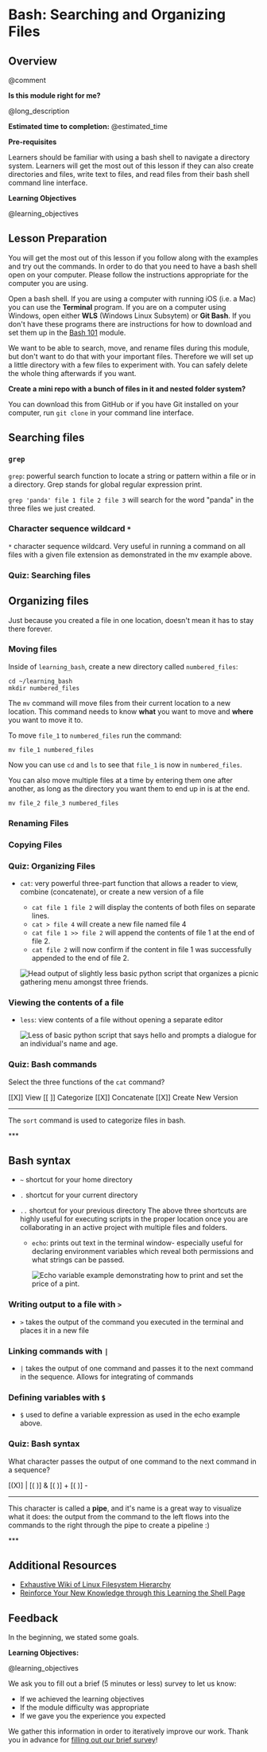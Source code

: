 <!--

author:   Nicole Feldman and Elizabeth Drellich
email:    feldmanna@chop.edu and drelliche@chop.edu
version:  1.0.0
module_template_version: 2.0.0
language: en
narrator: UK English Female
title:  Bash: Searching and Organizing Files
comment:  This module will teach you how to use the bash shell to search and organize your files.
long_description: This module is for people who have a bit of experience with bash scripting and want to learn to use it's power to organize their file and folders.
estimated_time: 30 minutes

@learning_objectives

After completion of this module, learners will be able to:

- Search existing files for particular character strings.
- Search folders for files with certain titles.
- Move files to new locations in a directory system.
- Rename files.
@end

link:  https://chop-dbhi-arcus-education-website-assets.s3.amazonaws.com/css/styles.css

script: https://kit.fontawesome.com/83b2343bd4.js
-->

# Bash: Searching and Organizing Files

<div class = "overview">

## Overview

@comment

**Is this module right for me?**

@long_description

**Estimated time to completion:** @estimated_time

**Pre-requisites**

Learners should be familiar with using a bash shell to navigate a directory system. Learners will get the most out of this lesson if they can also create directories and files, write text to files, and read files from their bash shell command line interface.



**Learning Objectives**

@learning_objectives

</div>


## Lesson Preparation

You will get the most out of this lesson if you follow along with the examples and try out the commands. In order to do that you need to have a bash shell open on your computer. Please follow the instructions appropriate for the computer you are using.

Open a bash shell. If you are using a computer with running iOS (i.e. a Mac) you can use the **Terminal** program. If you are on a computer using Windows, open either **WLS** (Windows Linux Subsytem) or **Git Bash**. If you don't have these programs there are instructions for how to download and set them up in the [Bash 101](link/here) module.


We want to be able to search, move, and rename files during this module, but don't want to do that with your important files. Therefore we will set up a little directory with a few files to experiment with. You can safely delete the whole thing afterwards if you want.

**Create a mini repo with a bunch of files in it and nested folder system?**

You can download this from GitHub or if you have Git installed on your computer, run `git clone` in your command line interface.


## Searching files

### `grep`

`grep`: powerful search function to locate a string or pattern within a file or in a directory. Grep stands for global regular expression print.

`grep 'panda' file 1 file 2 file 3` will search for the word "panda" in the three files we just created.

### Character sequence wildcard `*`

`*` character sequence wildcard. Very useful in running a command on all files with a given file extension as demonstrated in the mv example above.

### Quiz: Searching files




## Organizing files

Just because you created a file in one location, doesn't mean it has to stay there forever.

### Moving files

Inside of `learning_bash`, create a new directory called `numbered_files`:

```
cd ~/learning_bash
mkdir numbered_files
```

The `mv` command will move files from their current location to a new location. This command needs to know **what** you want to move and **where** you want to move it to.

To move `file_1` to `numbered_files` run the command:

```
mv file_1 numbered_files
```

Now you can use `cd` and `ls` to see that `file_1` is now in `numbered_files`.

You can also move multiple files at a time by entering them one after another, as long as the directory you want them to end up in is at the end.

```
mv file_2 file_3 numbered_files
```

### Renaming Files

### Copying Files

### Quiz: Organizing Files


- `cat`: very powerful three-part function that allows a reader to view, combine (concatenate), or create a new version of a file

  - `cat file 1 file 2` will display the contents of both files on separate lines.
  - `cat > file 4` will create a new file named file 4
  - `cat file 1 >> file 2` will append the contents of file 1 at the end of file 2.
  - `cat file 2` will now confirm if the content in file 1 was successfully appended to the end of file 2.

  ![Head output of slightly less basic python script that organizes a picnic gathering menu amongst three friends.](media/head_example_small.png)


### Viewing the contents of a file


- `less`: view contents of a file without opening a separate editor

  ![Less of basic python script that says hello and prompts a dialogue for an individual's name and age.](media/less_sample_small.png)




### Quiz: Bash commands

Select the three functions of the `cat` command?

[[X]] View
[[ ]] Categorize
[[X]] Concatenate
[[X]] Create New Version
***
<div class = "answer">

The `sort` command is used to categorize files in bash.

</div>
***

## Bash syntax

- `~` shortcut for your home directory
- `.` shortcut for your current directory
- `..` shortcut for your previous directory
  The above three shortcuts are highly useful for executing scripts in the proper location once you are collaborating in an active project with multiple files and folders.

  - `echo`: prints out text in the terminal window- especially useful for declaring environment variables which reveal both permissions and what strings can be passed.

    ![Echo variable example demonstrating how to print and set the price of a pint.](media/echo_example_large.png)


### Writing output to a file with `>`
- `>` takes the output of the command you executed in the terminal and places it in a new file

### Linking commands with `|`

- `|` takes the output of one command and passes it to the next command in the sequence. Allows for integrating of commands

### Defining variables with `$`
- `$` used to define a variable expression as used in the echo example above.



### Quiz: Bash syntax

What character passes the output of one command to the next command in a sequence?

[(X)] \|
[( )] &
[( )] +
[( )] -
***
<div class = "answer">

This character is called a **pipe**, and it's name is a great way to visualize what it does: the output from the command to the left flows into the commands to the right through the pipe to create a pipeline :)

</div>
***


## Additional Resources


- [Exhaustive Wiki of Linux Filesystem Hierarchy](https://tldp.org/LDP/Linux-Filesystem-Hierarchy/html/index.html)
- [Reinforce Your New Knowledge through this Learning the Shell Page](https://linuxcommand.org/lc3_learning_the_shell.php)


## Feedback

In the beginning, we stated some goals.

**Learning Objectives:**

@learning_objectives

We ask you to fill out a brief (5 minutes or less) survey to let us know:

* If we achieved the learning objectives
* If the module difficulty was appropriate
* If we gave you the experience you expected

We gather this information in order to iteratively improve our work. Thank you in advance for [filling out our brief survey](https://redcap.chop.edu/surveys/?s=KHTXCXJJ93&module_name=%22Bash+Scripting+101%22)!
